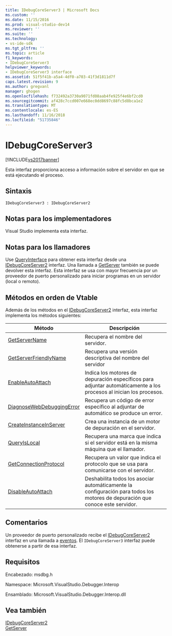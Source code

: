 ```yaml
---
title: IDebugCoreServer3 | Microsoft Docs
ms.custom: ''
ms.date: 11/15/2016
ms.prod: visual-studio-dev14
ms.reviewer: ''
ms.suite: ''
ms.technology:
- vs-ide-sdk
ms.tgt_pltfrm: ''
ms.topic: article
f1_keywords:
- IDebugCoreServer3
helpviewer_keywords:
- IDebugCoreServer3 interface
ms.assetid: 51f5f41b-a5a4-4df0-a703-41f3d1811d7f
caps.latest.revision: 9
ms.author: gregvanl
manager: ghogen
ms.openlocfilehash: f732492a3730a9071fd08aab4fe925f4e6bf2cd0
ms.sourcegitcommit: af428c7ccd007e668ec0dd8697c88fc5d8bca1e2
ms.translationtype: MT
ms.contentlocale: es-ES
ms.lasthandoff: 11/16/2018
ms.locfileid: "51735846"
---
```

# <a name="idebugcoreserver3"></a>IDebugCoreServer3
[!INCLUDE[vs2017banner](../../../includes/vs2017banner.md)]

Esta interfaz proporciona acceso a información sobre el servidor en que se está ejecutando el proceso.  
  
## <a name="syntax"></a>Sintaxis  
  
```  
IDebugCoreServer3 : IDebugCoreServer2  
```  
  
## <a name="notes-for-implementers"></a>Notas para los implementadores  
 Visual Studio implementa esta interfaz.  
  
## <a name="notes-for-callers"></a>Notas para los llamadores  
 Use [QueryInterface](http://msdn.microsoft.com/library/62fce95e-aafa-4187-b50b-e6611b74c3b3) para obtener esta interfaz desde una [IDebugCoreServer2](../../../extensibility/debugger/reference/idebugcoreserver2.md) interfaz. Una llamada a [GetServer](../../../extensibility/debugger/reference/idebugdefaultport2-getserver.md) también se puede devolver esta interfaz. Esta interfaz se usa con mayor frecuencia por un proveedor de puerto personalizado para iniciar programas en un servidor (local o remoto).  
  
## <a name="methods-in-vtable-order"></a>Métodos en orden de Vtable  
 Además de los métodos en el [IDebugCoreServer2](../../../extensibility/debugger/reference/idebugcoreserver2.md) interfaz, esta interfaz implementa los métodos siguientes:  
  
|Método|Descripción|  
|------------|-----------------|  
|[GetServerName](../../../extensibility/debugger/reference/idebugcoreserver3-getservername.md)|Recupera el nombre del servidor.|  
|[GetServerFriendlyName](../../../extensibility/debugger/reference/idebugcoreserver3-getserverfriendlyname.md)|Recupera una versión descriptiva del nombre del servidor|  
|[EnableAutoAttach](../../../extensibility/debugger/reference/idebugcoreserver3-enableautoattach.md)|Indica los motores de depuración específicos para adjuntar automáticamente a los procesos al inician los procesos.|  
|[DiagnoseWebDebuggingError](../../../extensibility/debugger/reference/idebugcoreserver3-diagnosewebdebuggingerror.md)|Recupera un código de error específico al adjuntar de automático se produce un error.|  
|[CreateInstanceInServer](../../../extensibility/debugger/reference/idebugcoreserver3-createinstanceinserver.md)|Crea una instancia de un motor de depuración en el servidor.|  
|[QueryIsLocal](../../../extensibility/debugger/reference/idebugcoreserver3-queryislocal.md)|Recupera una marca que indica si el servidor está en la misma máquina que el llamador.|  
|[GetConnectionProtocol](../../../extensibility/debugger/reference/idebugcoreserver3-getconnectionprotocol.md)|Recupera un valor que indica el protocolo que se usa para comunicarse con el servidor.|  
|[DisableAutoAttach](../../../extensibility/debugger/reference/idebugcoreserver3-disableautoattach.md)|Deshabilita todos los asociar automáticamente la configuración para todos los motores de depuración que conoce este servidor.|  
  
## <a name="remarks"></a>Comentarios  
 Un proveedor de puerto personalizado recibe el [IDebugCoreServer2](../../../extensibility/debugger/reference/idebugcoreserver2.md) interfaz en una llamada a [eventos](../../../extensibility/debugger/reference/idebugportevents2-event.md). El `IDebugCoreServer3` interfaz puede obtenerse a partir de esa interfaz.  
  
## <a name="requirements"></a>Requisitos  
 Encabezado: msdbg.h  
  
 Namespace: Microsoft.VisualStudio.Debugger.Interop  
  
 Ensamblado: Microsoft.VisualStudio.Debugger.Interop.dll  
  
## <a name="see-also"></a>Vea también  
 [IDebugCoreServer2](../../../extensibility/debugger/reference/idebugcoreserver2.md)   
 [GetServer](../../../extensibility/debugger/reference/idebugdefaultport2-getserver.md)

